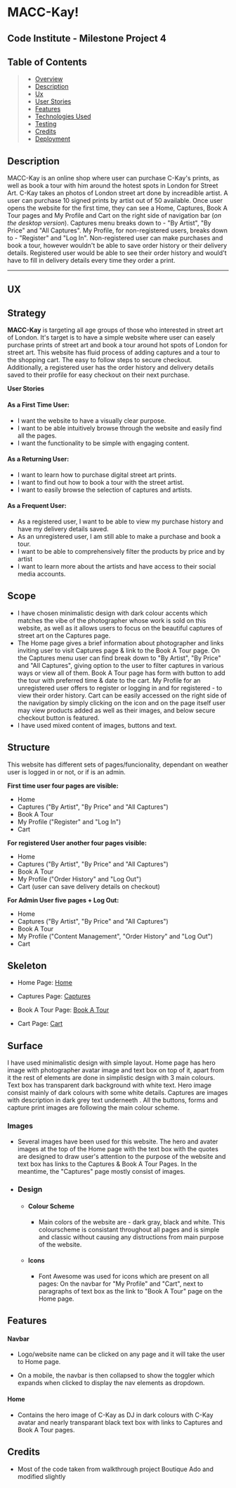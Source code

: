 # MACC-Kay!

## Code Institute - Milestone Project 4


## Table of Contents
> - [Overview](#overview)
> - [Description](#description)
> - [Ux](#ux)
> - [User Stories](#user-stories)
> - [Features](#features)
> - [Technologies Used](#technologies-used)
> - [Testing](#testing)
> - [Credits](#credits)
> - [Deployment](#deployment)

 
## Description 
MACC-Kay is an online shop where user can purchase C-Kay's prints, as well as book a tour with him around the hotest spots in London for Street Art. C-Kay takes an photos of London street art done by increadible artist. A user can purchase 10 signed prints by artist out of 50 available. Once user opens the website for the first time, they can see a Home, Captures, Book A Tour pages and My Profile and Cart on the right side of navigation bar (*on the desktop version*). Captures menu breaks down to - "By Artist", "By Price" and "All Captures". My Profile, for non-registered users, breaks down to - "Register" and "Log In". Non-registered user can make purchases and book a tour, however wouldn't be able to save order history or their delivery details. Registered user would be able to see their order history and would't have to fill in delivery details every time they order a print.

---
## UX  

## Strategy
**MACC-Kay** is targeting all age groups of those who interested in street art of London. It's target is to have a simple website where user can easely purchase prints of street art and book a tour around hot spots of London for street art. This website has fluid process of adding captures and a tour to the shopping cart. The easy to follow steps to secure checkout. Additionally, a registered user has the order history and delivery details saved to their profile for easy checkout on their next purchase.

**User Stories**
#### As a First Time User:
- I want the website to have a visually clear purpose.
- I want to be able intuitively browse through the website and easily find all the pages.
- I want the functionality to be simple with engaging content.

#### As a Returning User: 
- I want to learn how to purchase digital street art prints.
- I want to find out how to book a tour with the street artist.
- I want to easily browse the selection of captures and artists.

#### As a Frequent User: 
- As a registered user, I want to be able to view my purchase history and have my delivery details saved.
- As an unregistered user, I am still able to make a purchase and book a tour.
- I want to be able to comprehensively filter the products by price and by artist
- I want to learn more about the artists and have access to their social media accounts.

## Scope
- I have chosen minimalistic design with dark colour accents which matches the vibe of the photographer whose work is sold on this website, as well as it allows users to focus on the beautiful captures of street art on the Captures page.
- The Home page gives a brief information about photographer and links inviting user to visit Captures page & link to the Book A Tour page. On the Captures menu user can find break down to "By Artist", "By Price" and "All Captures", giving option to the user to filter captures in various ways or view all of them. Book A Tour page has form with button to add the tour with preferred time & date to the cart. My Profile for an unregistered user offers to register or logging in and for registered - to view their order history. Cart can be easily accessed on the right side of the navigation by simply clicking on the icon and on the page itself user may view products added as well as their images, and below secure checkout button is featured.
- I have used mixed content of images, buttons and text.

## Structure
This website has different sets of pages/funcionality, dependant on weather user is logged in or not, or if is an admin. 

**First time user four pages are visible:** 
- Home 
- Captures ("By Artist", "By Price" and "All Captures") 
- Book A Tour
- My Profile ("Register" and "Log In")
- Cart

**For registered User another four pages visible:**
- Home
- Captures ("By Artist", "By Price" and "All Captures") 
- Book A Tour
- My Profile ("Order History" and "Log Out")
- Cart (user can save delivery details on checkout)

**For Admin User five pages + Log Out:**
- Home
- Captures ("By Artist", "By Price" and "All Captures") 
- Book A Tour
- My Profile ("Content Management", "Order History" and "Log Out")
- Cart 

## Skeleton
- Home Page: <a href="wireframes/about-wireframe-mcck.pdf" target="_blank" >Home</a>

- Captures Page: <a href="wireframes/captures-wireframe-mcck.pdf" target="_blank" >Captures</a>

- Book A Tour Page: <a href="wireframes/tour-wireframe-mcck.pdf" target="_blank" >Book A Tour</a>

- Cart Page: <a href="wireframes/cart-wireframe-mcck.pdf" target="_blank" >Cart</a>

## Surface
I have used minimalistic design with simple layout. Home page has hero image with photographer avatar image and text box on top of it, apart from it the rest of elements are done in simplistic design with 3 main colours. Text box has transparent dark background with white text. Hero image consist mainly of dark colours with some white details. Captures are images with description in dark grey text underneeth . All the buttons, forms and capture print images are following the main colour scheme.


### Images
- Several images have been used for this website. The hero and avater images at the top of the Home page with the text box with the quotes are designed to draw user's attention to the purpose of the website and text box has links to the Captures & Book A Tour Pages. In the meantime, the "Captures" page mostly consist of images.

-   ### Design
    -   #### Colour Scheme
        - Main colors of the website are - dark gray, black and white. This colourscheme is consistant throughout all pages and is simple and classic without causing any distructions from main purpose of the website.
    -   #### Icons
        - Font Awesome was used for icons which are present on all pages: On the navbar for "My Profile" and "Cart", next to paragraphs of text box as the link to "Book A Tour" page on the Home page.

## Features

#### Navbar
- Logo/website name can be clicked on any page and it will take the user to Home page.
<!-- - Favicon has been added to show on the tab, matching the logo. -->
- On a mobile, the navbar is then collapsed to show the toggler which expands when clicked to display the nav elements as dropdown.

#### Home
- Contains the hero image of C-Kay as DJ in dark colours with C-Kay avatar and nearly transparant black text box with links to Captures and Book A Tour pages.


## Credits
- Most of the code taken from walkthrough project Boutique Ado and modified slightly
